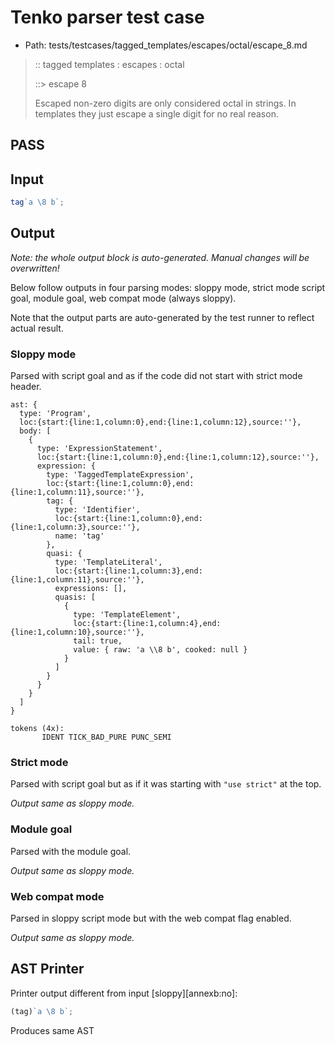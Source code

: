 # Tenko parser test case

- Path: tests/testcases/tagged_templates/escapes/octal/escape_8.md

> :: tagged templates : escapes : octal
>
> ::> escape 8
>
> Escaped non-zero digits are only considered octal in strings. In templates they just escape a single digit for no real reason.

## PASS

## Input

`````js
tag`a \8 b`;
`````

## Output

_Note: the whole output block is auto-generated. Manual changes will be overwritten!_

Below follow outputs in four parsing modes: sloppy mode, strict mode script goal, module goal, web compat mode (always sloppy).

Note that the output parts are auto-generated by the test runner to reflect actual result.

### Sloppy mode

Parsed with script goal and as if the code did not start with strict mode header.

`````
ast: {
  type: 'Program',
  loc:{start:{line:1,column:0},end:{line:1,column:12},source:''},
  body: [
    {
      type: 'ExpressionStatement',
      loc:{start:{line:1,column:0},end:{line:1,column:12},source:''},
      expression: {
        type: 'TaggedTemplateExpression',
        loc:{start:{line:1,column:0},end:{line:1,column:11},source:''},
        tag: {
          type: 'Identifier',
          loc:{start:{line:1,column:0},end:{line:1,column:3},source:''},
          name: 'tag'
        },
        quasi: {
          type: 'TemplateLiteral',
          loc:{start:{line:1,column:3},end:{line:1,column:11},source:''},
          expressions: [],
          quasis: [
            {
              type: 'TemplateElement',
              loc:{start:{line:1,column:4},end:{line:1,column:10},source:''},
              tail: true,
              value: { raw: 'a \\8 b', cooked: null }
            }
          ]
        }
      }
    }
  ]
}

tokens (4x):
       IDENT TICK_BAD_PURE PUNC_SEMI
`````

### Strict mode

Parsed with script goal but as if it was starting with `"use strict"` at the top.

_Output same as sloppy mode._

### Module goal

Parsed with the module goal.

_Output same as sloppy mode._

### Web compat mode

Parsed in sloppy script mode but with the web compat flag enabled.

_Output same as sloppy mode._

## AST Printer

Printer output different from input [sloppy][annexb:no]:

````js
(tag)`a \8 b`;
````

Produces same AST
